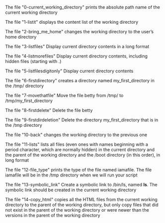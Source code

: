 The file "0-current_working_directory" prints the absolute path name of the current working directory

The file "1-listit" displays the content list of the working directory

The file "2-bring_me_home" changes the working directory to the user’s home directory

The file "3-listfiles" Display current directory contents in a long format

The file "4-listmorefiles" Display current directory contents, including hidden files (starting with .)

The file "5-listfilesdigitonly" Display current directory contents

The file "6-firstdirectory" creates a directory named my_first_directory in the /tmp/ directory

The file "7-movethatfile" Move the file betty from /tmp/ to /tmp/my_first_directory

The file "8-firstdelete" Delete the file betty

The file "9-firstdirdeletion" Delete the directory my_first_directory that is in the /tmp directory

The file "10-back" changes the working directory to the previous one

The file "11-lists"  lists all files (even ones with names beginning with a period character, which are normally hidden) in the current directory and the parent of the working directory and the /boot directory (in this order), in long format

The file "12-file_type" prints the type of the file named iamafile. The file iamafile will be in the /tmp directory when we will run your script

The file "13-symbolic_link" Create a symbolic link to /bin/ls, named __ls__. The symbolic link should be created in the current working directory

The file "14-copy_html" copies all the HTML files from the current working directory to the parent of the working directory, but only copy files that did not exist in the parent of the working directory or were newer than the versions in the parent of the working directory
